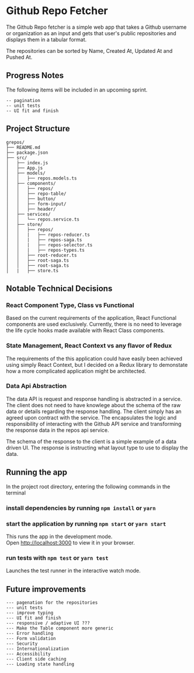 # Github Repo Fetcher

The Github Repo fetcher is a simple web app that takes a Github username or organization as an input and gets that user's public repositories and displays them in a tabular format.

The repositories can be sorted by Name, Created At, Updated At and Pushed At.

## Progress Notes

The following items will be included in an upcoming sprint.
```
-- pagination
-- unit tests
-- UI fit and finish
```

## Project Structure

```
grepos/
├── README.md
├── package.json
├── src/
│   ├── index.js
│   ├── App.js
│   ├── models/
│   │   ├── repos.models.ts
│   ├── components/
│   │   ├── repos/
│   │   ├── repo-table/
│   │   ├── button/
│   │   ├── form-input/
│   │   ├── header/
│   ├── services/
│   │   └── repos.service.ts
│   ├── store/
│   │   ├── repos/
│   │   |   ├── repos-reducer.ts
│   │   |   ├── repos-saga.ts
│   │   |   ├── repos-selector.ts
│   │   |   ├── repos-types.ts
│   │   ├── root-reducer.ts
│   │   ├── root-saga.ts
│   │   ├── root-saga.ts
│   |   ├── store.ts
```

## Notable Technical Decisions

### React Component Type, Class vs Functional

Based on the current requirements of the application, React Functional components are used exclusively. Currently, there is no need to leverage the life cycle hooks made available with React Class components.

### State Management, React Context vs any flavor of Redux

The requirements of the this application could have easily been achieved using simply React Context, but I decided on a Redux library to demonstate how a more complicated application might be architected.

### Data Api Abstraction

The data API is request and response handling is abstracted in a service. The client does not need to have knowlege about the schema of the raw data or details regarding the response handling. The client simply has an agreed upon contract with the service. The encapsulates the logic and responsibility of interacting with the Github API service and transforming the response data in the repos api service.

The schema of the response to the client is a simple example of a data driven UI. The response is instructing what layout type to use to display the data.

## Running the app

In the project root directory, entering the following commands in the terminal

### install dependencies by running `npm install` or `yarn` 

### start the application by running `npm start` or `yarn start`

This runs the app in the development mode.\
Open [http://localhost:3000](http://localhost:3000) to view it in your browser.


### run tests with `npm test` or `yarn test`
Launches the test runner in the interactive watch mode.

## Future improvements
```
--- pagenation for the repositories
--- unit tests
--- improve typing
--- UI fit and finish
--- responsive / adaptive UI ???
--- Make the Table component more generic
--- Error handling
--- Form validation
--- Security
--- Internationalization
--- Accessibility
--- Client side caching
--- Loading state handling
```
